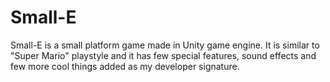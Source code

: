 # Small-E
Small-E is a small platform game made in Unity game engine. It is similar to "Super Mario" playstyle and it has few special features, sound effects and few more cool things added as my developer signature.
